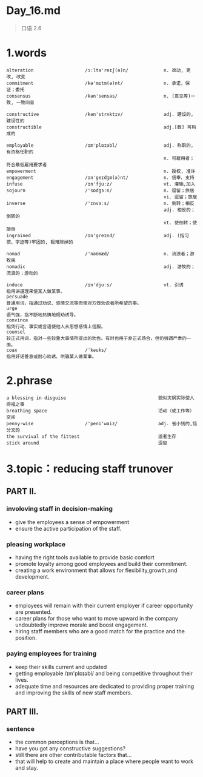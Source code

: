 # Day_16.md
> 口语 2.6
# 1.words
    alteration                   /ɔːltə'reɪʃ(ə)n/             n. 改动, 更改, 改变
    commitment                   /kə'mɪtm(ə)nt/               n. 承诺，保证；委托
    consensus                    /kən'sensəs/                 n. (意见等)一致, 一致同意

    constructive                 /kən'strʌktɪv/               adj. 建设的,建设性的
    constructible                                             adj.[数] 可构成的

    employable                   /ɪm'plɒɪəbl/                 adj. 称职的,有资格任职的
                                                              n. 可雇用者；符合最低雇用要求者
    empowerment                                               n. 授权, 准许
    engagement                   /ɪn'geɪdʒm(ə)nt/             n. 信奉、支持
    infuse                       /ɪn'fjuːz/                   vt. 灌输,加入
    sojourn                      /'sɒdʒɜːn/                   n. 逗留；旅居
                                                              vi. 逗留；旅居
    inverse                      /'ɪnvɜːs/                    n. 倒转；相反
                                                              adj. 相反的；倒转的
                                                              vt. 使倒转；使颠倒
    ingrained                    /ɪn'greɪnd/                  adj. (指习惯、字迹等)牢固的, 极难除掉的

    nomad                        /'nəʊmæd/                    n. 流浪者；游牧民
    nomadic                                                   adj. 游牧的；流浪的；游动的

    induce                       /ɪn'djuːs/                   vt. 引诱
    指用讲道理来使某人做某事。
    persuade
    普通用词，指通过劝说、感情交流等而使对方做劝说者所希望的事。
    urge
    语气强，指不断地热情地规劝诱导。
    convince
    指凭行动、事实或言语使他人从思想感情上信服。
    counsel
    较正式用词，指对一些较重大事情所提出的劝告。有时也用于非正式场合，但仍强调严肃的一面。
    coax                         /ˈkəuks/
    指用好话善意或耐心劝诱、哄骗某人做某事。

# 2.phrase
    a blessing in disguise                                  貌似灾祸实际使人得福之事
    breathing space                                         活动（或工作等）空间
    penny-wise                   /'peni'waiz/               adj. 省小钱的,惜分文的
    the survival of the fittest                             适者生存
    stick around                                            逗留


# 3.topic：reducing staff trunover
## PART II.
### involoving staff in decision-making 
- give the employees a sense of empowerment 
- ensure the active participation of the staff.

### pleasing workplace
- having the right tools available to provide basic comfort
- promote loyalty among good employees and build their commitment.
- creating a work environment that allows for flexibility,growth,and development.

### career plans
- employees will remain with their current employer if career opportunity are presented.
- career plans for those who want to move upward in the company undoubtedly improve morale and boost engagement.
- hiring staff members who are a good match for the practice and the position.

### paying employees for training 
- keep their skills current and updated
- getting employable /ɪm'plɒɪəbl/ and being competitive throughout their lives.
- adequate time and resources are dedicated to providing proper training and improving the skills of new staff members.

## PART III.
### sentence
- the common perceptions is that...
- have you got any constructive suggestions?
- still there are other contributable factors that...
- that will help to create and maintain a place where people want to work and stay.









